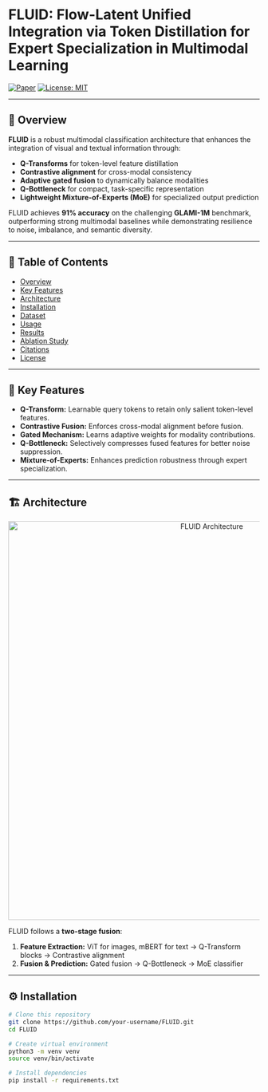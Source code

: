 # FLUID: Flow-Latent Unified Integration via Token Distillation for Expert Specialization in Multimodal Learning

[![Paper](https://img.shields.io/badge/Paper-PDF-red)](./SoICT__2025_Toán_rời_rạc_69.pdf)
[![License: MIT](https://img.shields.io/badge/License-MIT-yellow.svg)](./LICENSE)

---

## 📌 Overview
**FLUID** is a robust multimodal classification architecture that enhances the integration of visual and textual information through:
- **Q-Transforms** for token-level feature distillation
- **Contrastive alignment** for cross-modal consistency
- **Adaptive gated fusion** to dynamically balance modalities
- **Q-Bottleneck** for compact, task-specific representation
- **Lightweight Mixture-of-Experts (MoE)** for specialized output prediction

FLUID achieves **91% accuracy** on the challenging **GLAMI-1M** benchmark, outperforming strong multimodal baselines while demonstrating resilience to noise, imbalance, and semantic diversity.

---

## 📜 Table of Contents
- [Overview](#-overview)
- [Key Features](#-key-features)
- [Architecture](#-architecture)
- [Installation](#-installation)
- [Dataset](#-dataset)
- [Usage](#-usage)
- [Results](#-results)
- [Ablation Study](#-ablation-study)
- [Citations](#-citations)
- [License](#-license)

---

## 🚀 Key Features
- **Q-Transform:** Learnable query tokens to retain only salient token-level features.
- **Contrastive Fusion:** Enforces cross-modal alignment before fusion.
- **Gated Mechanism:** Learns adaptive weights for modality contributions.
- **Q-Bottleneck:** Selectively compresses fused features for better noise suppression.
- **Mixture-of-Experts:** Enhances prediction robustness through expert specialization.

---

## 🏗 Architecture
<p align="center">
  <img src="./assets/fluid_architecture.png" alt="FLUID Architecture" width="800">
</p>

FLUID follows a **two-stage fusion**:
1. **Feature Extraction:** ViT for images, mBERT for text → Q-Transform blocks → Contrastive alignment
2. **Fusion & Prediction:** Gated fusion → Q-Bottleneck → MoE classifier

---

## ⚙ Installation
```bash
# Clone this repository
git clone https://github.com/your-username/FLUID.git
cd FLUID

# Create virtual environment
python3 -m venv venv
source venv/bin/activate

# Install dependencies
pip install -r requirements.txt
